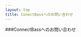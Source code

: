 ```yaml
---
layout: top
title: ConectBassへのお問い合わせ
---
```


###<span class="logoTypoPrefix">Connect</span><span class="logoTypoSuffix">Bass</span>へのお問い合わせ
<div id="connectBassCampaignContactForm"></div><script type="text/javascript">	document.write(unescape("%3Cscript src='//www.connectbass.com/forms/assets/js/cbfm-1.0.0-min.js' type='text/javascript'%3E%3C/script%3E"));</script><script type="text/javascript">	var cbfm = new connectBassContactFormLoader({divId:'connectBassCampaignContactForm', oxc: 'hzC/hAe', width:800, height:600, formType:'basic', apiKey:'hzC.5ff5bf2eee0e490b', secret:'669abecb.570b24031b984509'});</script>
